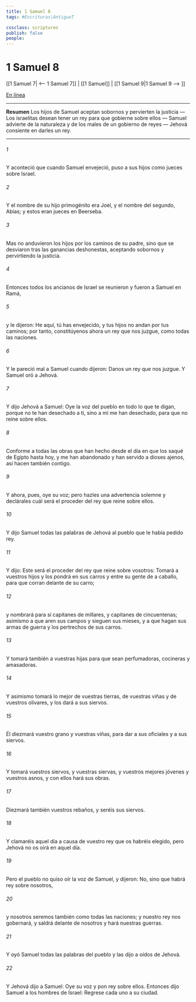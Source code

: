 ```yaml
---
title: 1 Samuel 8
tags: #Escrituras\AntiguoT

cssclass: scriptures
publish: false
people:
---
```


# 1 Samuel 8
[[1 Samuel 7| <-- 1 Samuel 7]] | [[1 Samuel]] | [[1 Samuel 9|1 Samuel 9 --> ]]

[En línea](https://churchofjesuschrist.org/study/scriptures/ot/1-sam/8?lang=spa)

---
__Resumen__
Los hijos de Samuel aceptan sobornos y pervierten la justicia — Los israelitas desean tener un rey para que gobierne sobre ellos — Samuel advierte de la naturaleza y de los males de un gobierno de reyes — Jehová consiente en darles un rey.

---
###### 1 
Y aconteció que cuando Samuel envejeció, puso a sus hijos como jueces sobre Israel.

###### 2 
Y el nombre de su hijo primogénito era Joel, y el nombre del segundo, Abías; y estos eran jueces en Beerseba.

###### 3 
Mas no anduvieron los hijos por los caminos de su padre, sino que se desviaron tras las ganancias deshonestas, aceptando sobornos y pervirtiendo la justicia.

###### 4 
Entonces todos los ancianos de Israel se reunieron y fueron a Samuel en Ramá,

###### 5 
y le dijeron: He aquí, tú has envejecido, y tus hijos no andan por tus caminos; por tanto, constitúyenos ahora un rey que nos juzgue, como  todas las naciones.

###### 6 
Y le pareció mal a Samuel cuando dijeron: Danos un rey que nos juzgue. Y Samuel oró a Jehová.

###### 7 
Y dijo Jehová a Samuel: Oye la voz del pueblo en todo lo que te digan, porque no te han desechado a ti, sino a mí me han desechado, para que no reine sobre ellos.

###### 8 
Conforme a todas las obras que han hecho desde el día en que los saqué de Egipto hasta hoy, y me han abandonado y han servido a dioses ajenos, así hacen también contigo.

###### 9 
Y ahora, pues, oye su voz; pero hazles una advertencia solemne y declárales cuál será el proceder del rey que reine sobre ellos.

###### 10 
Y dijo Samuel todas las palabras de Jehová al pueblo que le había pedido rey.

###### 11 
Y dijo: Este será el proceder del rey que reine sobre vosotros: Tomará a vuestros hijos y los pondrá en sus carros y entre su gente de a caballo, para que corran delante de su carro;

###### 12 
y nombrará para sí capitanes de millares, y capitanes de cincuentenas;  asimismo a que aren sus campos y sieguen sus mieses, y a que hagan sus armas de guerra y los pertrechos de sus carros.

###### 13 
Y tomará también a vuestras hijas para que sean perfumadoras, cocineras y amasadoras.

###### 14 
Y asimismo tomará lo mejor de vuestras tierras, de vuestras viñas y de vuestros olivares, y los dará a sus siervos.

###### 15 
Él diezmará vuestro grano y vuestras viñas, para dar a sus oficiales y a sus siervos.

###### 16 
Y tomará vuestros siervos, y vuestras siervas, y vuestros mejores jóvenes y vuestros asnos, y con ellos hará sus obras.

###### 17 
Diezmará también vuestros rebaños, y seréis sus siervos.

###### 18 
Y clamaréis aquel día a causa de vuestro rey que os habréis elegido, pero Jehová no os oirá en aquel día.

###### 19 
Pero el pueblo no quiso oír la voz de Samuel, y dijeron: No, sino que habrá rey sobre nosotros,

###### 20 
y nosotros seremos también como todas las naciones; y nuestro rey nos gobernará, y saldrá delante de nosotros y hará nuestras guerras.

###### 21 
Y oyó Samuel todas las palabras del pueblo y las dijo a oídos de Jehová.

###### 22 
Y Jehová dijo a Samuel: Oye su voz y pon rey sobre ellos. Entonces dijo Samuel a los hombres de Israel: Regrese cada uno a su ciudad.

